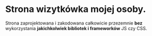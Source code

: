 <h1>Strona wizytkówka mojej osoby.</h1>
<p>Strona zaprojektowana i zakodowana całkowicie przezemnie <b>bez</b> wykorzystania <b>jakichkolwiek bibliotek i frameworków</b> JS czy CSS.
